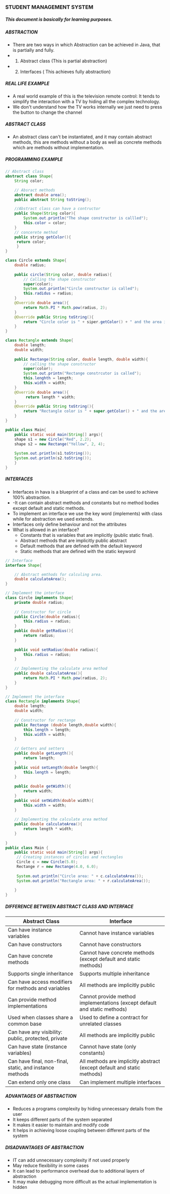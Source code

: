 ### STUDENT MANAGEMENT SYSTEM

##### This document is basically for learning purposes. 
##### ABSTRACTION
- There are two ways in which Abstraction can be achieved in Java, that is partially and fully.
- 1. Abstract class (This is partial abstraction)
- 2. Interfaces ( This achieves fully abstraction)

##### REAL LIFE EXAMPLE
- A real world example of this is the television remote control: It tends to simplify the interaction with a TV by hiding all the complex technology.
- We don't understand how the TV works internally we just need to press the button to change the channel


##### ABSTRACT CLASS
- An abstract class can't be instantiated, and it may contain abstract methods, this are methods without a  body as well as concrete methods which are methods without implementation.

##### PROGRAMMING EXAMPLE
```java
// Abstract class
abstract class Shape{
    String color;

    // Absract methods
    abstract double area();
    public abstract String toString();

    //Abstract class can have a contructor
    public Shape(String color){
        System.out.println("The shape constructor is callled");
        this.color = color;
    }
    // concerete method
    public string getColor(){
     return color;
     }
}

class Circle extends Shape{
    double radius;
    
    public circle(String color, double radius){
        // Calling the shape constructor
        super(color);
        System.out.println("Circle constructor is called");
        this.radidus = radius;
    }
    @Override double area(){
        return Math.PI * Math.pow(radius, 2);
    }
    @Override public String toString(){
        return "Circle color is " + siper.getColor() + " and the area is :" + area();
    }
}

class Rectangle extends Shape{
    double length;
    double width;
    
    public Rectange(String color, double length, double width){
        // calling the shape constructor
        super(color);
        System.out.printn("Rectange constrcutor is called");
        this.lenghth = length;
        this.width = width;
    }
    @Override double area(){
         return length * width;
    }
    @Override public String toString(){
        return "Rectangle color is " + super.getColor() + " and the area is :" + area();
    }
}

public class Main{
    public static void main(String[] args){
    shape s1 = new Circle("Red", 2.2);
    shape s2 = new Rectange("Yellow", 2, 4);
    
    System.out.println(s1.toString());
    System.out.println(s2.toString());
    }
}

```

##### INTERFACES
- Interfaces in hava is a blueprint of a class and can be used to achieve 100% abstraction.
- -It can contain abstract methods and constants but no method bodies except default and static methods.
- To implement an interface we use the key word (implements) with class while for abstraction we used extends.
- Interfaces only define behaviour and not the attributes 
- What is allowed in an interface?
  - Constants that is variables that are implicitly (public static final).
  - Abstract methods that are implicitly public abstract
  - Default methods that are defined with the default keyword
  - Static methods that are defined with the static keyword

````java
// Interface
interface Shape{

    // Abstract emthods for calculing area.
    double calculateArea();
}

// Implement the interface
class Circle implements Shape{
    private double radius;
    
    // Constructor for circle
    public Circle(double radius){
        this.radius = radius;
    }
    public double getRadius(){
        return radius;
    }
    
    public void setRadius(double radius){
        this.radius = radius;
    }
    
    // Implementing the calculate area method
    public double calculateArea(){
        return Math.PI * Math.pow(radius, 2);
    }
}

// Implement the interface
class Rectangle implements Shape{
    double length;
    double width;
    
    // Constructor for rectange
    public Rectange (double length,double width){
        this.length = length;
        this.width = width;
    }
    
    // Getters and setters
    public double getLength(){
        return length;
    }
    public void setLength(double length){
        this.length = length;
    }
    
    public double getWidth(){
        return width;
    }
    public void setWidth(double width){
        this.width = width;
    }
    
    // Implementing the calculate area method
    public double calculateArea(){
        return length * width;
    }
    
}
public class Main {
    public static void main(String[] args){
     // Creating instances of circles and rectangles
     Circle c = new Circle(5.0);
     Rectange r = new Rectange(4.0, 6.0);
     
     System.out.println("Circle area: " + c.calculateArea());
     System.out.println("Rectangle area: " + r.calculateArea());
    
    }
}

````

##### DIFFERENCE BETWEEN ABSTRACT CLASS AND INTERFACE
| Abstract Class | Interface |
|----------------|-----------|
| Can have instance variables | Cannot have instance variables |
| Can have constructors | Cannot have constructors |
| Can have concrete methods | Cannot have concrete methods (except default and static methods) |
| Supports single inheritance | Supports multiple inheritance |
| Can have access modifiers for methods and variables | All methods are implicitly public |
| Can provide method implementations | Cannot provide method implementations (except default and static methods) |  
| Used when classes share a common base | Used to define a contract for unrelated classes |
| Can have any visibility: public, protected, private | All methods are implicitly public |
| Can have state (instance variables) | Cannot have state (only constants) |
| Can have final, non-final, static, and instance methods | All methods are implicitly abstract (except default and static methods) |
| Can extend only one class | Can implement multiple interfaces |


##### ADVANTAGES OF ABSTRACTION
- Reduces a programs complexity by hiding unnecessary details from the user
- It keeps different parts of the system separated
- It makes it easier to maintain and modify code
- It helps in achieving loose coupling between different parts of the system

##### DISADVANTAGES OF ABSTRACTION
- IT can add unnecessary complexity if not used properly
- May reduce flexibility in some cases
- It can lead to performance overhead due to additional layers of abstraction
- It may make debugging more difficult as the actual implementation is hidden


